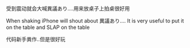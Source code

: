 受到震动就会大喊異議あり....用来放桌子上拍桌很好用


When shaking iPhone will shout about 異議あり.... It is very useful to put it on the table and SLAP on the table


代码新手粪作..但是很好玩
